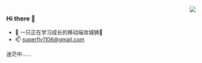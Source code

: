 <img align="right" src="https://github-readme-stats.vercel.app/api?username=gittosuperfly&show_icons=true&icon_color=CE1D2D&text_color=718096&bg_color=ffffff&hide_title=true" />

### Hi there 👋

- 📙  一只正在学习成长的移动端攻城狮🦁
- 📫  [superfly1106@gmail.com](superfly1106@gmail.com)


迷茫中......
